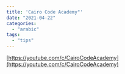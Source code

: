 ```yaml
---
title: 'Cairo Code Academy"'
date: "2021-04-22"
categories:
  - "arabic"
tags:
  - "tips"
---
```


[https://youtube.com/c/CairoCodeAcademy](https://youtube.com/c/CairoCodeAcademy)

